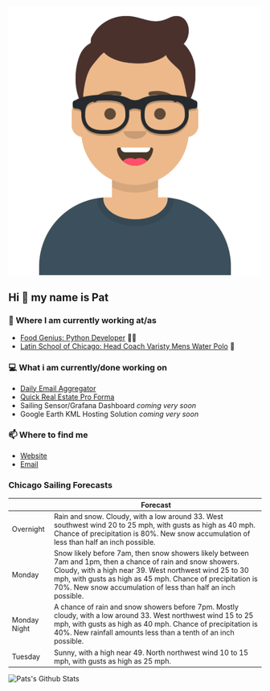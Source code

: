 [![Social banner for p-j-falconer](https://raw.githubusercontent.com/P-J-FALCONER/P-J-FALCONER/master/assets/avataaars.svg)](https://patfalconer.com/)
## Hi :wave: my name is Pat

### 💼 Where I am currently working at/as
- [Food Genius: Python Developer](https://getfoodgenius.com/) 🍔🐍
- [Latin School of Chicago: Head Coach Varisty Mens Water Polo](https://www.latinschool.org/) 🤽


### 💻 What i am currently/done working on
 - [Daily Email Aggregator](https://github.com/P-J-FALCONER/dott_daily_mail)
 - [Quick Real Estate Pro Forma](https://github.com/P-J-FALCONER/henry)
 - Sailing Sensor/Grafana Dashboard *coming very soon*
 - Google Earth KML Hosting Solution *coming very soon*

### 📫 Where to find me
 - [Website](https://patfalconer.com/)
 - [Email](mailto:patrick.j.falconer@gmail.com)


### Chicago Sailing Forecasts
|   | Forecast  |
|---|---|
| Overnight | Rain and snow. Cloudy, with a low around 33. West southwest wind 20 to 25 mph, with gusts as high as 40 mph. Chance of precipitation is 80%. New snow accumulation of less than half an inch possible. |
| Monday | Snow likely before 7am, then snow showers likely between 7am and 1pm, then a chance of rain and snow showers. Cloudy, with a high near 39. West northwest wind 25 to 30 mph, with gusts as high as 45 mph. Chance of precipitation is 70%. New snow accumulation of less than half an inch possible. |
| Monday Night | A chance of rain and snow showers before 7pm. Mostly cloudy, with a low around 33. West northwest wind 15 to 25 mph, with gusts as high as 40 mph. Chance of precipitation is 40%. New rainfall amounts less than a tenth of an inch possible. |
| Tuesday | Sunny, with a high near 49. North northwest wind 10 to 15 mph, with gusts as high as 25 mph. |

![Pats's Github Stats](https://github-readme-stats.vercel.app/api?username=p-j-falconer&show_icons=true&theme=radical)
